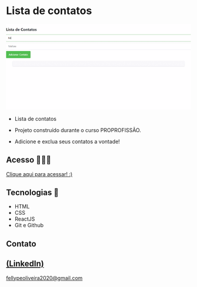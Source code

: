 # Lista de contatos

 ![preview](./.github/preview.gif)
 
 - Lista de contatos

 - Projeto construído durante o curso PROPROFISSÃO.

 - Adicione e exclua seus contatos a vontade!
## Acesso 👨🏻‍💻
 [Clique aqui para acessar! :)](https://contatos-fellype.vercel.app/)

## Tecnologias 👾
- HTML
- CSS
- ReactJS
- Git e Github

## Contato
[(LinkedIn)](https://www.linkedin.com/in/fellype-oliveira-920699230/)
-----
fellypeoliveira2020@gmail.com
